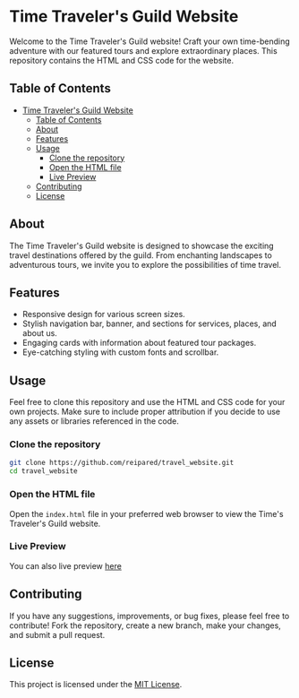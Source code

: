 # Time Traveler's Guild Website

Welcome to the Time Traveler's Guild website! Craft your own time-bending adventure with our featured tours and explore extraordinary places. This repository contains the HTML and CSS code for the website.

## Table of Contents

- [Time Traveler's Guild Website](#time-travelers-guild-website)
  - [Table of Contents](#table-of-contents)
  - [About](#about)
  - [Features](#features)
  - [Usage](#usage)
    - [Clone the repository](#clone-the-repository)
    - [Open the HTML file](#open-the-html-file)
    - [Live Preview](#live-preview)
  - [Contributing](#contributing)
  - [License](#license)

## About

The Time Traveler's Guild website is designed to showcase the exciting travel destinations offered by the guild. From enchanting landscapes to adventurous tours, we invite you to explore the possibilities of time travel.

## Features

- Responsive design for various screen sizes.
- Stylish navigation bar, banner, and sections for services, places, and about us.
- Engaging cards with information about featured tour packages.
- Eye-catching styling with custom fonts and scrollbar.

## Usage

Feel free to clone this repository and use the HTML and CSS code for your own projects. Make sure to include proper attribution if you decide to use any assets or libraries referenced in the code.

### Clone the repository

```bash
git clone https://github.com/reipared/travel_website.git
cd travel_website
```

### Open the HTML file

Open the `index.html` file in your preferred web browser to view the Time's Traveler's Guild website.

### Live Preview

You can also live preview [here](https://reipared.github.io/travel_website/)

## Contributing

If you have any suggestions, improvements, or bug fixes, please feel free to contribute! Fork the repository, create a new branch, make your changes, and submit a pull request.

## License

This project is licensed under the [MIT License](https://github.com/reipared/travel_website/blob/main/LICENSE.txt).
